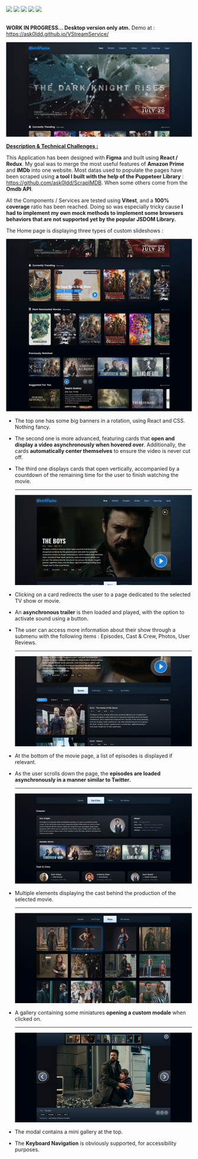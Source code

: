 <div>  
    <img src="https://img.shields.io/static/v1?label=&message=React&color=0088CC&logo=React&logoColor=white&style=flat-square">
    <img src="https://img.shields.io/static/v1?label=&message=Vite%20JS&color=646CFF&logo=Vite&logoColor=white&style=flat-square">
    <img src="https://img.shields.io/static/v1?label=&message=Typescript&color=0088CC&logo=Typescript&logoColor=white&style=flat-square">
    <img src="https://img.shields.io/static/v1?label=&message=Redux&color=764ABC&logo=Redux&logoColor=white&style=flat-square">
    <img src="https://img.shields.io/static/v1?label=&message=Vitest&color=646CFF&logo=Vitest&logoColor=white&style=flat-square">
</div><br>

<b>WORK IN PROGRESS... Desktop version only atm.</b> Demo at : https://ask0ldd.github.io/VStreamService/

<img src="/public/screenshots/screen1.jpg">

<u><b>Description & Technical Challenges :</b></u>

This Application has been designed with <b>Figma</b> and built using <b>React / Redux</b>. My goal was to merge the most useful features of <b>Amazon Prime</b> and <b>IMDb</b> into one website. Most datas used to populate the pages have been scraped using <b>a tool I built with the help of the Puppeteer Library</b> : https://github.com/ask0ldd/ScrapIMDB. When some others come from the <b>Omdb API</b>.

All the Components / Services are tested using <b>Vitest</b>, and a <b>100% coverage</b> ratio has been reached. Doing so was especially tricky cause <b>I had to implement my own mock methods to implement some browsers behaviors that are not supported yet by the popular JSDOM Library.</b>

The Home page is displaying three types of custom slideshows :

<img src="/public/screenshots/screen2n3.jpg">

- The top one has some big banners in a rotation, using React and CSS. Nothing fancy.

- The second one is more advanced, featuring cards that <b>open and display a video asynchronously when hovered over</b>. Additionally, the cards <b>automatically center themselves</b> to ensure the video is never cut off.

- The third one displays cards that open vertically, accompanied by a countdown of the remaining time for the user to finish watching the movie. <br>
  <hr>
  <img src="/public/screenshots/screen4.jpg">

- Clicking on a card redirects the user to a page dedicated to the selected TV show or movie.

- An <b>asynchronous trailer</b> is then loaded and played, with the option to activate sound using a button.

- The user can access more information about their show through a submenu with the following items : Episodes, Cast & Crew, Photos, User Reviews.
  <hr>
  <img src="/public/screenshots/screen5.jpg">

- At the bottom of the movie page, a list of episodes is displayed if relevant.

- As the user scrolls down the page, the <b>episodes are loaded asynchronously in a manner similar to Twitter.</b>
  <hr>
  <img src="/public/screenshots/screen6.jpg">

- Multiple elements displaying the cast behind the production of the selected movie.
  <hr>
  <img src="/public/screenshots/screen8.jpg">

- A gallery containing some miniatures <b>opening a custom modale</b> when clicked on.
  <hr>
  <img src="/public/screenshots/screen9.jpg">

- The modal contains a mini gallery at the top.

- The <b>Keyboard Navigation</b> is obviously supported, for accessibility purposes.
